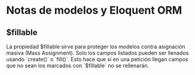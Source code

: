 # Notas de modelos y Eloquent ORM

## $fillable
La propiedad $fillable sirve para proteger los modelos contra asignación masiva (Mass Assignment).
Solo los campos listados pueden ser llenados usando `create()` o `fill()`.
Esto hace que si en una petición llegan campos que no sean los marcados con `$fillable` no se rellenarán.